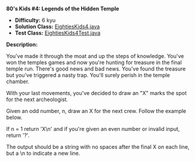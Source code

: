 <b>80's Kids #4: Legends of the Hidden Temple</b>

* <b>Difficulty:</b> 6 kyu
* <b>Solution Class:</b> [EightiesKids4.java](EightiesKids4.java)
* <b>Test Class:</b> [EightiesKids4Test.java](EightiesKids4Test.java)

<b>Description:</b>

You've made it through the moat and up the steps of knowledge. You've won the temples games and now you're hunting for treasure in the final temple run. There's good news and bad news. You've found the treasure but you've triggered a nasty trap. You'll surely perish in the temple chamber.

With your last movements, you've decided to draw an "X" marks the spot for the next archeologist.

Given an odd number, n, draw an X for the next crew. Follow the example below.

If n = 1 return 'X\n' and if you're given an even number or invalid input, return '?'.

The output should be a string with no spaces after the final X on each line, but a \n to indicate a new line.